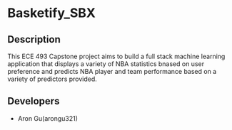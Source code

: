 # Basketify_SBX

## Description
This ECE 493 Capstone project aims to build a full stack machine learning application that displays a variety of NBA statistics bnased on user preference and predicts NBA player and team performance based on a variety of predictors provided.

## Developers
- Aron Gu(arongu321)

